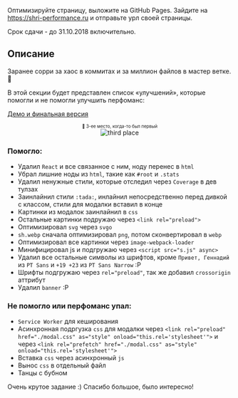 Оптимизируйте страницу, выложите на GitHub Pages. Зайдите на https://shri-performance.ru и отправьте урл своей страницы.

Срок сдачи - до 31.10.2018 включительно.

## Описание

Заранее сорри за хаос в коммитах и за миллион файлов в мастер ветке. :shrug:

В этой секции будет представлен список «улучшений», которые помогли и не помогли улучшить перфоманс:

[Демо и финальная версия](https://teleginzhenya.github.io/shri2018-2-performance/)
  <div align="center">
    <div>
      <sub><sup>🥉 3-ее место, когда-то был первый</sup></sub>
    </div>
      <img alt="third place" src="https://i.imgur.com/7UWvIFb.png" />
  </div>

### Помогло:

- Удалил `React` и все связанное с ним, ноду перенес в `html`
- Убрал лишние ноды из `html`, такие как `#root` и `.stats`
- Удалил ненужные стили, которые отследил через `Coverage` в дев тулзах
- Заинлайнил стили `:tada:`, инлайнил непосредственно перед дивкой с классом,  стили для модалки вставил в конце
- Картинки из модалок заинлайнил в `css`
- Остальные картинки подружаю через `<link rel="preload">`
- Оптимизировал `svg` через `svgo`
- `sh.webp` сначала оптимизировал `png`, потом сконвертировал в `webp`
- Оптимизировал все картинки через `image-webpack-loader`
- Минифицировал js и подгружаю через `<script src="s.js" async>`
- Удалил все остальные символы из шрифтов, кроме `Привет, Геннадий` из `PT Sans` и `+19 +23` из `PT Sans Narrow` :P
- Шрифты подгружаю через `rel="preload"`, так же добавил `crossorigin` аттрибут
- Удалил `banner` :P

### Не помогло или перфоманс упал:
- `Service Worker` для кеширования
- Асинхронная подргузка `css` для модалки через `<link rel="preload" href="./modal.css" as="style" onload="this.rel='stylesheet'">` и через `<link rel="prefetch" href="./modal.css" as="style" onload="this.rel='stylesheet'">`
- Вставка `css` через асинхронный `js`
- Вынос `css` в отдельный файл
- Танцы с бубном

Очень крутое задание :) Спасибо большое, было интересно!
